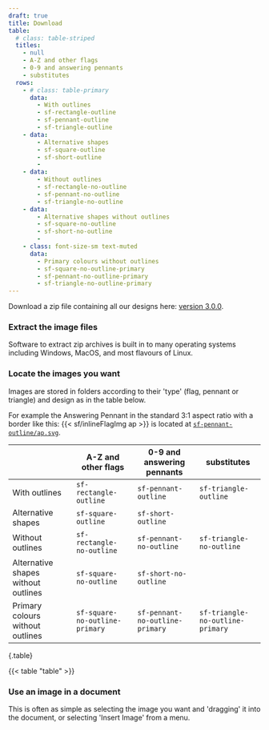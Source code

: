 ```yaml
---
draft: true
title: Download
table:
  # class: table-striped
  titles:
    - null
    - A-Z and other flags
    - 0-9 and answering pennants
    - substitutes
  rows:
    - # class: table-primary
      data:
        - With outlines
        - sf-rectangle-outline
        - sf-pennant-outline
        - sf-triangle-outline
    - data:
        - Alternative shapes
        - sf-square-outline
        - sf-short-outline
        -
    - data:
        - Without outlines
        - sf-rectangle-no-outline
        - sf-pennant-no-outline
        - sf-triangle-no-outline
    - data:
        - Alternative shapes without outlines
        - sf-square-no-outline
        - sf-short-no-outline
        -
    - class: font-size-sm text-muted
      data:
        - Primary colours without outlines
        - sf-square-no-outline-primary
        - sf-pennant-no-outline-primary
        - sf-triangle-no-outline-primary
---
```


Download a zip file containing all our designs here:
[version 3.0.0](https://github.com/signal-flags/signal-flag-images/releases/download/v3.0.0/signal-flag-images-3.0.0.zip).

### Extract the image files

Software to extract zip archives is built in to many operating systems including
Windows, MacOS, and most flavours of Linux.

### Locate the images you want

Images are stored in folders according to their 'type' (flag, pennant or
triangle) and design as in the table below.

For example the Answering Pennant in the standard 3:1 aspect ratio with a border
like this: {{< sf/inlineFlagImg ap >}} is located at
[`sf-pennant-outline/ap.svg`](/sf-pennant-outline/ap.svg).

|                                     | A-Z and other flags            | 0-9 and answering pennants      | substitutes                      |
| ----------------------------------- | ------------------------------ | ------------------------------- | -------------------------------- |
| With outlines                       | `sf-rectangle-outline`         | `sf-pennant-outline`            | `sf-triangle-outline`            |
| Alternative shapes                  | `sf-square-outline`            | `sf-short-outline`              |
| Without outlines                    | `sf-rectangle-no-outline`      | `sf-pennant-no-outline`         | `sf-triangle-no-outline`         |
| Alternative shapes without outlines | `sf-square-no-outline`         | `sf-short-no-outline`           |
| Primary colours without outlines    | `sf-square-no-outline-primary` | `sf-pennant-no-outline-primary` | `sf-triangle-no-outline-primary` |

{.table}

{{< table "table" >}}

### Use an image in a document

This is often as simple as selecting the image you want and 'dragging' it into
the document, or selecting 'Insert Image' from a menu.
